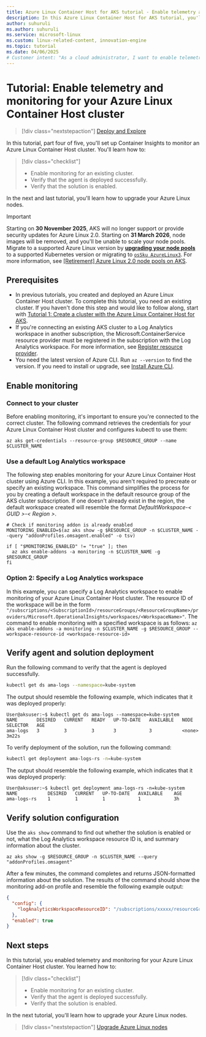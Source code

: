 ```yaml
---
title: Azure Linux Container Host for AKS tutorial - Enable telemetry and monitoring for the Azure Linux Container Host
description: In this Azure Linux Container Host for AKS tutorial, you'll learn how to enable telemetry and monitoring for the Azure Linux Container Host.
author: suhuruli
ms.author: suhuruli
ms.service: microsoft-linux
ms.custom: linux-related-content, innovation-engine
ms.topic: tutorial
ms.date: 04/06/2025
# Customer intent: "As a cloud administrator, I want to enable telemetry and monitoring for my Azure Linux Container Host cluster, so that I can ensure optimal performance and gain insights into the cluster's health."
---
```


# Tutorial: Enable telemetry and monitoring for your Azure Linux Container Host cluster

> [!div class="nextstepaction"]
> [Deploy and Explore](https://go.microsoft.com/fwlink/?linkid=2321847)

In this tutorial, part four of five, you'll set up Container Insights to monitor an Azure Linux Container Host cluster. You'll  learn how to: 

> [!div class="checklist"]
> * Enable monitoring for an existing cluster.
> * Verify that the agent is deployed successfully.
> * Verify that the solution is enabled.

In the next and last tutorial, you'll learn how to upgrade your Azure Linux nodes.

> [!IMPORTANT]
> Starting on **30 November 2025**, AKS will no longer support or provide security updates for Azure Linux 2.0. Starting on **31 March 2026**, node images will be removed, and you'll be unable to scale your node pools. Migrate to a supported Azure Linux version by [**upgrading your node pools**](/azure/aks/upgrade-aks-cluster) to a supported Kubernetes version or migrating to [`osSku AzureLinux3`](/azure/aks/upgrade-os-version). For more information, see [[Retirement] Azure Linux 2.0 node pools on AKS](https://github.com/Azure/AKS/issues/4988).

## Prerequisites

- In previous tutorials, you created and deployed an Azure Linux Container Host cluster. To complete this tutorial, you need an existing cluster. If you haven't done this step and would like to follow along, start with [Tutorial 1: Create a cluster with the Azure Linux Container Host for AKS](./tutorial-azure-linux-create-cluster.md).
- If you're connecting an existing AKS cluster to a Log Analytics workspace in another subscription, the Microsoft.ContainerService resource provider must be registered in the subscription with the Log Analytics workspace. For more information, see [Register resource provider](/azure/azure-resource-manager/management/resource-providers-and-types#register-resource-provider).
- You need the latest version of Azure CLI. Run `az --version` to find the version. If you need to install or upgrade, see [Install Azure CLI](/cli/azure/install-azure-cli).

## Enable monitoring

### Connect to your cluster

Before enabling monitoring, it's important to ensure you're connected to the correct cluster. The following command retrieves the credentials for your Azure Linux Container Host cluster and configures kubectl to use them:

```azurecli
az aks get-credentials --resource-group $RESOURCE_GROUP --name $CLUSTER_NAME
```

### Use a default Log Analytics workspace

The following step enables monitoring for your Azure Linux Container Host cluster using Azure CLI. In this example, you aren't required to precreate or specify an existing workspace. This command simplifies the process for you by creating a default workspace in the default resource group of the AKS cluster subscription. If one doesn't already exist in the region, the default workspace created will resemble the format *DefaultWorkspace-< GUID >-< Region >*. 

```azurecli
# Check if monitoring addon is already enabled
MONITORING_ENABLED=$(az aks show -g $RESOURCE_GROUP -n $CLUSTER_NAME --query "addonProfiles.omsagent.enabled" -o tsv)

if [ "$MONITORING_ENABLED" != "true" ]; then
  az aks enable-addons -a monitoring -n $CLUSTER_NAME -g $RESOURCE_GROUP
fi
```

### Option 2: Specify a Log Analytics workspace

In this example, you can specify a Log Analytics workspace to enable monitoring of your Azure Linux Container Host cluster. The resource ID of the workspace will be in the form `"/subscriptions/<SubscriptionId>/resourceGroups/<ResourceGroupName>/providers/Microsoft.OperationalInsights/workspaces/<WorkspaceName>"`. The command to enable monitoring with a specified workspace is as follows: ```az aks enable-addons -a monitoring -n $CLUSTER_NAME -g $RESOURCE_GROUP --workspace-resource-id <workspace-resource-id>```

## Verify agent and solution deployment

Run the following command to verify that the agent is deployed successfully.

```bash
kubectl get ds ama-logs --namespace=kube-system
```

The output should resemble the following example, which indicates that it was deployed properly:

<!-- expected_similarity=0.3 -->
```text
User@aksuser:~$ kubectl get ds ama-logs --namespace=kube-system
NAME       DESIRED   CURRENT   READY   UP-TO-DATE   AVAILABLE   NODE SELECTOR   AGE
ama-logs   3         3         3       3            3           <none>          3m22s
```

To verify deployment of the solution, run the following command:

```bash
kubectl get deployment ama-logs-rs -n=kube-system
```

The output should resemble the following example, which indicates that it was deployed properly:

<!-- expected_similarity=0.3 -->
```text
User@aksuser:~$ kubectl get deployment ama-logs-rs -n=kube-system
NAME           DESIRED   CURRENT   UP-TO-DATE   AVAILABLE    AGE
ama-logs-rs    1         1         1            1            3h
```

## Verify solution configuration

Use the `aks show` command to find out whether the solution is enabled or not, what the Log Analytics workspace resource ID is, and summary information about the cluster.

```azurecli
az aks show -g $RESOURCE_GROUP -n $CLUSTER_NAME --query "addonProfiles.omsagent"
```

After a few minutes, the command completes and returns JSON-formatted information about the solution. The results of the command should show the monitoring add-on profile and resemble the following example output:

<!-- expected_similarity=0.3 -->
```JSON
{
  "config": {
    "logAnalyticsWorkspaceResourceID": "/subscriptions/xxxxx/resourceGroups/xxxxx/providers/Microsoft.OperationalInsights/workspaces/xxxxx"
  },
  "enabled": true
}
```

## Next steps

In this tutorial, you enabled telemetry and monitoring for your Azure Linux Container Host cluster. You learned how to: 

> [!div class="checklist"]
> * Enable monitoring for an existing cluster.
> * Verify that the agent is deployed successfully.
> * Verify that the solution is enabled.

In the next tutorial, you'll learn how to upgrade your Azure Linux nodes.

> [!div class="nextstepaction"]
> [Upgrade Azure Linux nodes](./tutorial-azure-linux-upgrade.md)